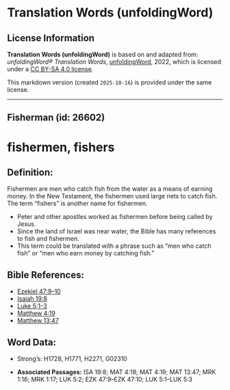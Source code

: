 # Translation Words (unfoldingWord)

## License Information

**Translation Words (unfoldingWord)** is based on and adapted from: _unfoldingWord® Translation Words_, [unfoldingWord](https://unfoldingword.org/utw), 2022, which is licensed under a [CC BY-SA 4.0 license](https://creativecommons.org/licenses/by-sa/4.0/legalcode.en).

This markdown version (created `2025-10-16`) is provided under the same license.



--------------------------------

## Fisherman (id: 26602)

fishermen, fishers
==================

Definition:
-----------

Fishermen are men who catch fish from the water as a means of earning money. In the New Testament, the fishermen used large nets to catch fish. The term “fishers” is another name for fishermen.

* Peter and other apostles worked as fishermen before being called by Jesus.
* Since the land of Israel was near water, the Bible has many references to fish and fishermen.
* This term could be translated with a phrase such as “men who catch fish” or “men who earn money by catching fish.”

Bible References:
-----------------

* [Ezekiel 47:9–10](https://ref.ly/Ezek47:9-Ezek47:10)
* [Isaiah 19:8](https://ref.ly/Isa19:8)
* [Luke 5:1–3](https://ref.ly/Luke5:1-Luke5:3)
* [Matthew 4:19](https://ref.ly/Matt4:19)
* [Matthew 13:47](https://ref.ly/Matt13:47)

Word Data:
----------

* Strong’s: H1728, H1771, H2271, G02310

* **Associated Passages:** ISA 19:8; MAT 4:18; MAT 4:19; MAT 13:47; MRK 1:16; MRK 1:17; LUK 5:2; EZK 47:9–EZK 47:10; LUK 5:1–LUK 5:3

